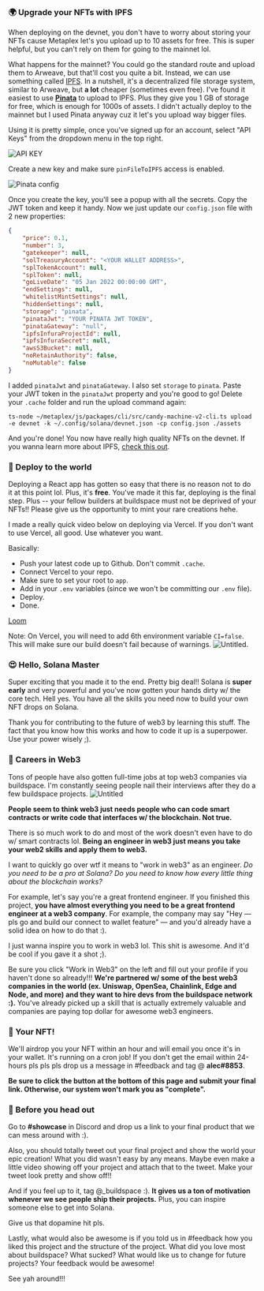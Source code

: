 ### 🌍 Upgrade your NFTs with IPFS
When deploying on the devnet, you don't have to worry about storing your NFTs cause Metaplex let's you upload up to 10 assets for free. This is super helpful, but you can't rely on them for going to the mainnet lol. 

What happens for the mainnet? You could go the standard route and upload them to Arweave, but that'll cost you quite a bit. Instead, we can use something called [IPFS](https://en.wikipedia.org/wiki/InterPlanetary_File_System). In a nutshell, it's a decentralized file storage system, similar to Arweave, but **a lot** cheaper (sometimes even free). I've found it easiest to use [**Pinata**](https://www.pinata.cloud/?utm_source=buildspace) to upload to IPFS. Plus they give you 1 GB of storage for free, which is enough for 1000s of assets. I didn't actually deploy to the mainnet but I used Pinata anyway cuz it let's you upload way bigger files.

Using it is pretty simple, once you've signed up for an account, select "API Keys" from the dropdown menu in the top right. 

![API KEY](https://i.imgur.com/3Cp92wu.png)

Create a new key and make sure `pinFileToIPFS` access is enabled. 

![Pinata config](https://i.imgur.com/QBCmGSv.png)

Once you create the key, you'll see a popup with all the secrets. Copy the JWT token and keep it handy. Now we just update our `config.json` file with 2 new properties:

```json
{
    "price": 0.1,
    "number": 3,
    "gatekeeper": null,
    "solTreasuryAccount": "<YOUR WALLET ADDRESS>",
    "splTokenAccount": null,
    "splToken": null,
    "goLiveDate": "05 Jan 2022 00:00:00 GMT",
    "endSettings": null,
    "whitelistMintSettings": null,
    "hiddenSettings": null,
    "storage": "pinata",
    "pinataJwt": "YOUR PINATA JWT TOKEN",
    "pinataGateway": "null",
    "ipfsInfuraProjectId": null,
    "ipfsInfuraSecret": null,
    "awsS3Bucket": null,
    "noRetainAuthority": false,
    "noMutable": false
}
```

I added `pinataJwt` and `pinataGateway`. I also set `storage` to `pinata`. Paste your JWT token in the `pinataJwt` property and you're good to go! Delete your `.cache` folder and run the upload command again:

```
ts-node ~/metaplex/js/packages/cli/src/candy-machine-v2-cli.ts upload -e devnet -k ~/.config/solana/devnet.json -cp config.json ./assets
```

And you're done! You now have really high quality NFTs on the devnet. If you wanna learn more about IPFS, [check this out](https://decrypt.co/resources/how-to-use-ipfs-the-backbone-of-web3).

### 🚀 Deploy to the world

Deploying a React app has gotten so easy that there is no reason not to do it at this point lol. Plus, it's **free**. You've made it this far, deploying is the final step. Plus -- your fellow builders at buildspace must not be deprived of your NFTs!! Please give us the opportunity to mint your rare creations hehe.

I made a really quick video below on deploying via Vercel. If you don't want to use Vercel, all good. Use whatever you want.

Basically:
- Push your latest code up to Github. Don't commit `.cache`.
- Connect Vercel to your repo.
- Make sure to set your root to `app`.
- Add in your `.env` variables (since we won't be committing our `.env` file).
- Deploy.
- Done.

[Loom](https://www.loom.com/share/ce89a285b90a4b34ac358fce9ae7f92d)

Note: On Vercel, you will need to add 6th environment variable `CI=false`. This will make sure our build doesn't fail because of warnings.
![Untitled](https://i.imgur.com/wn2Uhj4.png).


### 😍 Hello, Solana Master

Super exciting that you made it to the end. Pretty big deal!! Solana is **super early** and very powerful and you've now gotten your hands dirty w/ the core tech. Hell yes. You have all the skills you need now to build your own NFT drops on Solana.

Thank you for contributing to the future of web3 by learning this stuff. The fact that you know how this works and how to code it up is a superpower. Use your power wisely ;).

### 🥞 Careers in Web3

Tons of people have also gotten full-time jobs at top web3 companies via buildspace. I'm constantly seeing people nail their interviews after they do a few buildspace projects.
![Untitled](https://i.imgur.com/CNzLdQc.png)

**People seem to think web3 just needs people who can code smart contracts or write code that interfaces w/ the blockchain. Not true.**

There is so much work to do and most of the work doesn't even have to do w/ smart contracts lol. **Being an engineer in web3 just means you take your web2 skills and apply them to web3.**

I want to quickly go over wtf it means to "work in web3" as an engineer. *Do you need to be a pro at Solana? Do you need to know how every little thing about the blockchain works?*

For example, let's say you're a great frontend engineer. If you finished this project, **you have almost everything you need to be a great frontend engineer at a web3 company**. For example, the company may say "Hey — pls go and build our connect to wallet feature" — and you'd already have a solid idea on how to do that :).

I just wanna inspire you to work in web3 lol. This shit is awesome. And it'd be cool if you gave it a shot ;).

Be sure you click "Work in Web3" on the left and fill out your profile if you haven't done so already!!! **We're partnered w/ some of the best web3 companies in the world (ex. Uniswap, OpenSea, Chainlink, Edge and Node, and more) and they want to hire devs from the buildspace network :).** You've already picked up a skill that is actually extremely valuable and companies are paying top dollar for awesome web3 engineers.

### 🤟 Your NFT!

We'll airdrop you your NFT within an hour and will email you once it's in your wallet. It's running on a cron job! If you don't get the email within 24-hours pls pls pls drop us a message in #feedback and tag @ **alec#8853**.

**Be sure to click the button at the bottom of this page and submit your final link. Otherwise, our system won't mark you as "complete".**

### 🌈 Before you head out

Go to **#showcase** in Discord and drop us a link to your final product that we can mess around with :).

Also, you should totally tweet out your final project and show the world your epic creation! What you did wasn't easy by any means. Maybe even make a little video showing off your project and attach that to the tweet. Make your tweet look pretty and show off!!

And if you feel up to it, tag @_buildspace :). **It gives us a ton of motivation whenever we see people ship their projects.** Plus, you can inspire someone else to get into Solana.

Give us that dopamine hit pls.

Lastly, what would also be awesome is if you told us in #feedback how you liked this project and the structure of the project. What did you love most about buildspace? What sucked? What would like us to change for future projects? Your feedback would be awesome!

See yah around!!!
